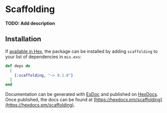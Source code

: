 # Scaffolding

**TODO: Add description**

## Installation

If [available in Hex](https://hex.pm/docs/publish), the package can be installed
by adding `scaffolding` to your list of dependencies in `mix.exs`:

```elixir
def deps do
  [
    {:scaffolding, "~> 0.1.0"}
  ]
end
```

Documentation can be generated with [ExDoc](https://github.com/elixir-lang/ex_doc)
and published on [HexDocs](https://hexdocs.pm). Once published, the docs can
be found at [https://hexdocs.pm/scaffolding](https://hexdocs.pm/scaffolding).

